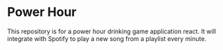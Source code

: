 # Power Hour

This repository is for a power hour drinking game application react. It will integrate with Spotify to play a new song from a playlist every minute.